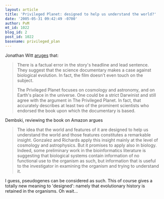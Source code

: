 ```yaml
---
layout: article
title: 'Privileged Planet: designed to help us understand the world?'
date: '2005-05-31 09:42:49 -0700'
author: PvM
mt_id: 1022
blog_id: 2
post_id: 1022
basename: privileged_plan
---
```

Jonathan Witt [aruges](http://wittingshire.blogspot.com/2005/05/new-york-times-correction-privileged.html) that:

> There is a factual error in the story's headline and lead sentence. They suggest that the science documentary makes a case against biological evolution. In fact, the film doesn't even touch on the subject.
> 
> The Privileged Planet focuses on cosmology and astronomy, and on Earth's place in the universe. One could be a strict Darwinist and still agree with the argument in The Privileged Planet. In fact, that accurately describes at least two of the prominent scientists who endorsed the book upon which the documentary is based.

Dembski, reviewing the book on Amazon argues

> The idea that the world and features of it are designed to help us understand the world and those features constitutes a remarkable insight. Gonzalez and Richards apply this insight mainly at the level of cosmology and astrophysics. But it promises to apply also in biology. Indeed, some preliminary work in the bioinformatics literature is suggesting that biological systems contain information of no functional use to the organism as such, but information that is useful to the investigator in examining the organism and trying to understand it.

I guess, pseudogenes can be considered as such. This of course gives a totally new meaning to 'designed': namely that evolutionary history is retained in the organisms. Oh wait...
